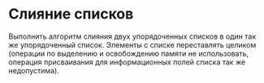 # Слияние списков
Выполнить алгоритм слияния двух упорядоченных списков в один так же упорядоченный список. Элементы с списке переставлять целиком (операции по выделению и освобождению памяти не использовать, операция присваивания для информационных полей списка так же недопустима).

